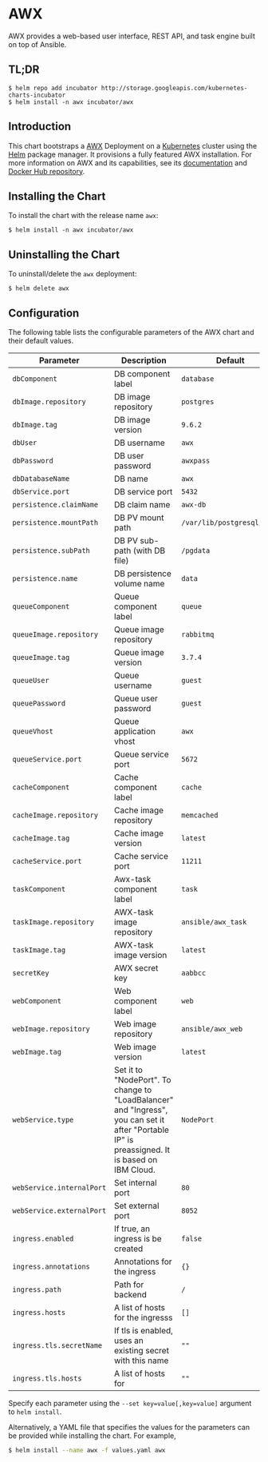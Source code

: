 # AWX

AWX provides a web-based user interface, REST API, and task engine built on top of Ansible.


## TL;DR

```console
$ helm repo add incubator http://storage.googleapis.com/kubernetes-charts-incubator
$ helm install -n awx incubator/awx
```


## Introduction

This chart bootstraps a [AWX](https://github.com/ansible/awx) Deployment on a [Kubernetes](https://kubernetes.io) cluster
using the [Helm](https://helm.sh) package manager. It provisions a fully featured AWX installation.
For more information on AWX and its capabilities, see its [documentation](https://docs.ansible.com/ansible-tower/index.html) and [Docker Hub repository](https://hub.docker.com/u/ansible/).


## Installing the Chart

To install the chart with the release name `awx`:

```console
$ helm install -n awx incubator/awx
```


## Uninstalling the Chart

To uninstall/delete the `awx` deployment:

```console
$ helm delete awx
```


## Configuration

The following table lists the configurable parameters of the AWX chart and their default values.

Parameter | Description | Default
--- | --- | ---
`dbComponent` | DB component label | `database`
`dbImage.repository` | DB image repository | `postgres`
`dbImage.tag` | DB image version | `9.6.2`
`dbUser` | DB username | `awx`
`dbPassword` | DB user password | `awxpass`
`dbDatabaseName` | DB name | `awx`
`dbService.port` | DB service port | `5432`
`persistence.claimName` | DB claim name | `awx-db`
`persistence.mountPath` | DB PV mount path | `/var/lib/postgresql/data`
`persistence.subPath` | DB PV sub-path (with DB file) | `/pgdata`
`persistence.name` | DB persistence volume name | `data`
`queueComponent` | Queue component label | `queue`
`queueImage.repository` | Queue image repository | `rabbitmq`
`queueImage.tag` | Queue image version | `3.7.4`
`queueUser` | Queue username | `guest`
`queuePassword` | Queue user password | `guest`
`queueVhost` | Queue application vhost | `awx`
`queueService.port` | Queue service port | `5672`
`cacheComponent` | Cache component label | `cache`
`cacheImage.repository` | Cache image repository | `memcached`
`cacheImage.tag` | Cache image version | `latest`
`cacheService.port` | Cache service port | `11211`
`taskComponent` | Awx-task component label | `task`
`taskImage.repository` | AWX-task image repository | `ansible/awx_task`
`taskImage.tag` | AWX-task image version | `latest`
`secretKey` | AWX secret key | `aabbcc`
`webComponent` | Web component label | `web`
`webImage.repository` | Web image repository | `ansible/awx_web`
`webImage.tag` | Web image version | `latest`
`webService.type` | Set it to "NodePort". To change to "LoadBalancer" and "Ingress", you can set it after "Portable IP" is preassigned. It is based on IBM Cloud. | `NodePort`
`webService.internalPort` | Set internal port | `80`
`webService.externalPort` | Set external port | `8052`
`ingress.enabled` | If true, an ingress is be created | `false`
`ingress.annotations` | Annotations for the ingress | `{}`
`ingress.path` | Path for backend | `/`
`ingress.hosts` | A list of hosts for the ingresss | `[]`
`ingress.tls.secretName` | If tls is enabled, uses an existing secret with this name | `""`
`ingress.tls.hosts` | A list of hosts for   | `""`


Specify each parameter using the `--set key=value[,key=value]` argument to `helm install`.

Alternatively, a YAML file that specifies the values for the parameters can be provided while installing the chart. For example,

```bash
$ helm install --name awx -f values.yaml awx
```
